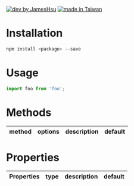 [![dev by JamesHsu](https://img.shields.io/badge/Dev%20by-Jameshsu1125-green)](https://github.com/jameshsu1125/) [![made in Taiwan](https://img.shields.io/badge/Made%20in-Taiwan-orange)](https://github.com/jameshsu1125/)

# Installation

```sh
npm install <package> --save
```

# Usage

```javascript
import foo from 'foo';
```

# Methods

| method | options | description | default |
| :----- | :-----: | :---------: | ------: |

# Properties

| Properties | type | description | default |
| :--------- | :--: | :---------: | ------: |
